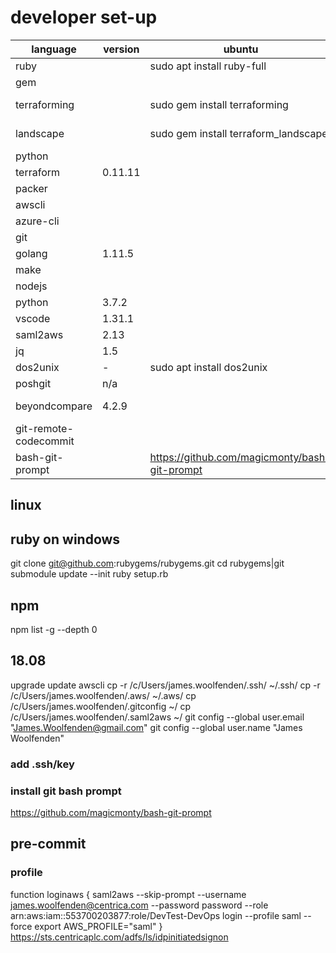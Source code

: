 # developer set-up

|language| version|ubuntu|windows|
|--------|--------|------|-------|
ruby||sudo apt install ruby-full|cinst ruby
gem|||see below
terraforming||sudo gem install terraforming|gem install terraforming
landscape||sudo gem install terraform_landscape|gem install terraform_landscape
python|||cinst python
terraform|0.11.11||cinst terraform
packer|||cinst packer
awscli|||cinst awscli
azure-cli|||cinst azure-cli
git|||
golang | 1.11.5 ||
make|
nodejs|||
python| 3.7.2||cinst python
vscode| 1.31.1||cinst vscode
saml2aws|2.13||cinst saml2aws
jq|1.5||cinst jq
dos2unix|-|sudo apt install dos2unix|n/a
poshgit|n/a||cinst poshgit
beyondcompare|4.2.9||cinst beyondcompare
git-remote-codecommit|||
bash-git-prompt||https://github.com/magicmonty/bash-git-prompt|n/a

## linux

## ruby on windows

git clone git@github.com:rubygems/rubygems.git
cd rubygems|git submodule update --init
ruby setup.rb

## npm

npm list -g --depth 0

## 18.08

upgrade
update
awscli
cp -r /c/Users/james.woolfenden/.ssh/ ~/.ssh/
cp -r /c/Users/james.woolfenden/.aws/ ~/.aws/
cp /c/Users/james.woolfenden/.gitconfig ~/
cp /c/Users/james.woolfenden/.saml2aws ~/
git config --global user.email "James.Woolfenden@gmail.com"
git config --global user.name "James Woolfenden"

### add .ssh/key

### install git bash prompt

https://github.com/magicmonty/bash-git-prompt

## pre-commit

### profile

function loginaws {
  saml2aws --skip-prompt --username james.woolfenden@centrica.com --password password --role arn:aws:iam::553700203877:role/DevTest-DevOps login --profile saml --force
export AWS_PROFILE="saml"
}
https://sts.centricaplc.com/adfs/ls/idpinitiatedsignon
